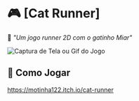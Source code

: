 # 🎮 [Cat Runner]

📝  *"Um jogo runner 2D com o gatinho Miar"*

![Captura de Tela ou Gif do Jogo](https://github.com/motinha122/CatRunner/blob/main/img/game.gif)


## 🚀 Como Jogar
https://motinha122.itch.io/cat-runner
